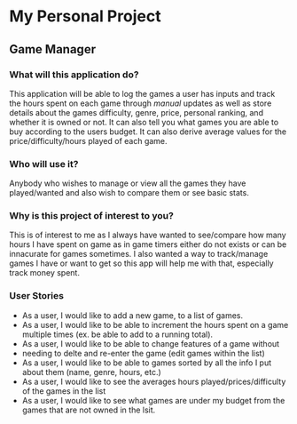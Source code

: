 # My Personal Project

## Game Manager

### What will this application do?
This application will be able to log the games a user has inputs and track the
hours spent on each game through *manual* updates as well as store details about the
games difficulty, genre, price, personal ranking, and whether it is owned or not.
It can also tell you what games you are able to buy according to the users budget.
It can also derive average values for the price/difficulty/hours played of each game.

### Who will use it?
Anybody who wishes to manage or view all the games they have played/wanted and
also wish to compare them or see basic stats.
### Why is this project of interest to you?
This is of interest to me as I always have wanted to see/compare how many hours
I have spent on game as in game timers either do not exists or can be innacurate for games
sometimes. I also wanted a way to track/manage games I have or want to get
so this app will help me with that, especially track money spent. 
### **User Stories**
- As a user, I would like to add a new game, to a list of games.
- As a user, I would like to be able to increment
the hours spent on a game multiple times (ex. be able to add to a running total).
- As a user, I would like to be able to change features of a game without
- needing to delte and re-enter the game (edit games within the list)
- As a user, I would like to be able to games sorted by all the info I put about them (name, genre, hours, etc.)
- As a user, I would like to see the averages hours played/prices/difficulty of the games in the list
- As a user, I would like to see what games are under my budget from the games that are not owned in the lsit.
